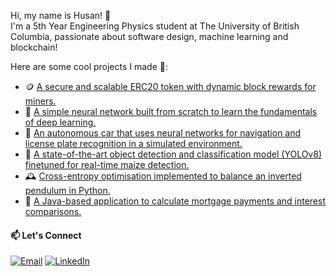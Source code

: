 Hi, my name is Husan! 👋  
I'm a 5th Year Engineering Physics student at The University of British Columbia, passionate about software design, machine learning and blockchain!

Here are some cool projects I made 🌟:

- 🪙 [A secure and scalable ERC20 token with dynamic block rewards for miners.](https://github.com/husanaulakh/Cryptocurrency-Token-FlowToken)
- 🧠 [A simple neural network built from scratch to learn the fundamentals of deep learning.](https://github.com/husanaulakh/Neural-Network-from-Scratch)
- 🚗 [An autonomous car that uses neural networks for navigation and license plate recognition in a simulated environment.](https://github.com/husanaulakh/ENPH-353-Competition-Team12)
- 🌽 [A state-of-the-art object detection and classification model (YOLOv8) finetuned for real-time maize detection.](https://github.com/husanaulakh/UBCAgroBot/Maize)
- 🕰️ [Cross-entropy optimisation implemented to balance an inverted pendulum in Python.](https://github.com/husanaulakh/Cross-entropy-inverted-pendulum-balancer)
- 🏦 [A Java-based application to calculate mortgage payments and interest comparisons.](https://github.com/husanaulakh/MortgageCalculator)

#### 📫 Let's Connect
[![Email](https://img.shields.io/badge/Email-D14836?style=flat-square&logo=gmail&logoColor=white)](mailto:husanaulakh5@gmail.com) [![LinkedIn](https://img.shields.io/badge/LinkedIn-0077B5?style=flat-square&logo=linkedin&logoColor=white)](https://www.linkedin.com/in/husan-aulakh)